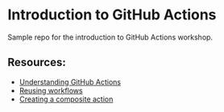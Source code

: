 # Introduction to GitHub Actions

Sample repo for the introduction to GitHub Actions workshop.

## Resources:

* [Understanding GitHub Actions](https://docs.github.com/en/actions/learn-github-actions/understanding-github-actions)
* [Reusing workflows](https://docs.github.com/en/actions/using-workflows/reusing-workflows)
* [Creating a composite action](https://docs.github.com/en/actions/creating-actions/creating-a-composite-action)

